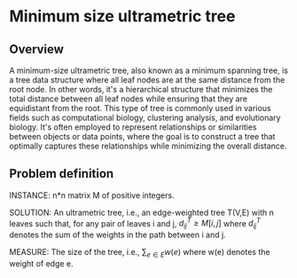 # Minimum size ultrametric tree
## Overview
A minimum-size ultrametric tree, also known as a minimum spanning tree, is a tree data structure where all leaf nodes are at the same distance from the root node. In other words, it's a hierarchical structure that minimizes the total distance between all leaf nodes while ensuring that they are equidistant from the root. This type of tree is commonly used in various fields such as computational biology, clustering analysis, and evolutionary biology. It's often employed to represent relationships or similarities between objects or data points, where the goal is to construct a tree that optimally captures these relationships while minimizing the overall distance.
## Problem definition
INSTANCE: n*n matrix M of positive integers.

SOLUTION: An ultrametric tree, i.e., an edge-weighted tree T(V,E) with n leaves such that, for any pair of leaves i and j, $d_{ij}^T \geq M[i,j]$ where $d_{ij}^T$ denotes the sum of the weights in the path between i and j.

MEASURE: The size of the tree, i.e., $\sum_{e \in E} w(e)$ where w(e) denotes the weight of edge e. 
